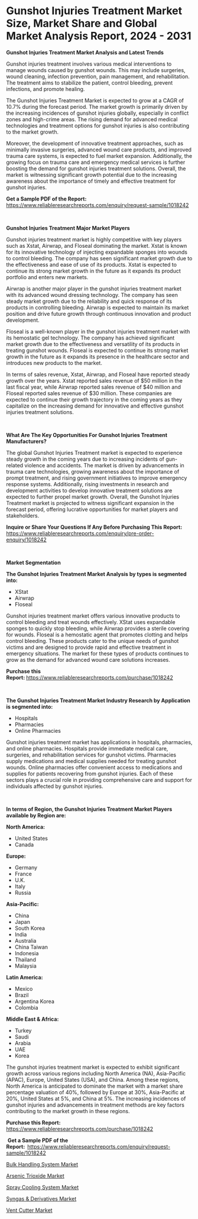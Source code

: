 <p><h1>Gunshot Injuries Treatment Market Size, Market Share and Global Market Analysis Report, 2024 - 2031</h1></p><p><strong>Gunshot Injuries Treatment Market Analysis and Latest Trends</strong></p>
<p><p>Gunshot injuries treatment involves various medical interventions to manage wounds caused by gunshot wounds. This may include surgeries, wound cleaning, infection prevention, pain management, and rehabilitation. The treatment aims to stabilize the patient, control bleeding, prevent infections, and promote healing.</p><p>The Gunshot Injuries Treatment Market is expected to grow at a CAGR of 10.7% during the forecast period. The market growth is primarily driven by the increasing incidences of gunshot injuries globally, especially in conflict zones and high-crime areas. The rising demand for advanced medical technologies and treatment options for gunshot injuries is also contributing to the market growth.</p><p>Moreover, the development of innovative treatment approaches, such as minimally invasive surgeries, advanced wound care products, and improved trauma care systems, is expected to fuel market expansion. Additionally, the growing focus on trauma care and emergency medical services is further boosting the demand for gunshot injuries treatment solutions. Overall, the market is witnessing significant growth potential due to the increasing awareness about the importance of timely and effective treatment for gunshot injuries.</p></p>
<p><strong>Get a Sample PDF of the Report:&nbsp;</strong> <a href="https://www.reliableresearchreports.com/enquiry/request-sample/1018242">https://www.reliableresearchreports.com/enquiry/request-sample/1018242</a></p>
<p>&nbsp;</p>
<p><strong>Gunshot Injuries Treatment Major Market Players</strong></p>
<p><p>Gunshot injuries treatment market is highly competitive with key players such as Xstat, Airwrap, and Floseal dominating the market. Xstat is known for its innovative technology of injecting expandable sponges into wounds to control bleeding. The company has seen significant market growth due to the effectiveness and ease of use of its products. Xstat is expected to continue its strong market growth in the future as it expands its product portfolio and enters new markets.</p><p>Airwrap is another major player in the gunshot injuries treatment market with its advanced wound dressing technology. The company has seen steady market growth due to the reliability and quick response of its products in controlling bleeding. Airwrap is expected to maintain its market position and drive future growth through continuous innovation and product development.</p><p>Floseal is a well-known player in the gunshot injuries treatment market with its hemostatic gel technology. The company has achieved significant market growth due to the effectiveness and versatility of its products in treating gunshot wounds. Floseal is expected to continue its strong market growth in the future as it expands its presence in the healthcare sector and introduces new products to the market.</p><p>In terms of sales revenue, Xstat, Airwrap, and Floseal have reported steady growth over the years. Xstat reported sales revenue of $50 million in the last fiscal year, while Airwrap reported sales revenue of $40 million and Floseal reported sales revenue of $30 million. These companies are expected to continue their growth trajectory in the coming years as they capitalize on the increasing demand for innovative and effective gunshot injuries treatment solutions.</p></p>
<p>&nbsp;</p>
<p><strong>What Are The Key Opportunities For Gunshot Injuries Treatment Manufacturers?</strong></p>
<p><p>The global Gunshot Injuries Treatment market is expected to experience steady growth in the coming years due to increasing incidents of gun-related violence and accidents. The market is driven by advancements in trauma care technologies, growing awareness about the importance of prompt treatment, and rising government initiatives to improve emergency response systems. Additionally, rising investments in research and development activities to develop innovative treatment solutions are expected to further propel market growth. Overall, the Gunshot Injuries Treatment market is projected to witness significant expansion in the forecast period, offering lucrative opportunities for market players and stakeholders.</p></p>
<p><strong>Inquire or Share Your Questions If Any Before Purchasing This Report:</strong> <a href="https://www.reliableresearchreports.com/enquiry/pre-order-enquiry/1018242">https://www.reliableresearchreports.com/enquiry/pre-order-enquiry/1018242</a></p>
<p>&nbsp;</p>
<p><strong>Market Segmentation</strong></p>
<p><strong>The Gunshot Injuries Treatment Market Analysis by types is segmented into:</strong></p>
<p><ul><li>XStat</li><li>Airwrap</li><li>Floseal</li></ul></p>
<p><p>Gunshot injuries treatment market offers various innovative products to control bleeding and treat wounds effectively. XStat uses expandable sponges to quickly stop bleeding, while Airwrap provides a sterile covering for wounds. Floseal is a hemostatic agent that promotes clotting and helps control bleeding. These products cater to the unique needs of gunshot victims and are designed to provide rapid and effective treatment in emergency situations. The market for these types of products continues to grow as the demand for advanced wound care solutions increases.</p></p>
<p><strong>Purchase this Report:&nbsp;</strong><a href="https://www.reliableresearchreports.com/purchase/1018242">https://www.reliableresearchreports.com/purchase/1018242</a></p>
<p>&nbsp;</p>
<p><strong>The Gunshot Injuries Treatment Market Industry Research by Application is segmented into:</strong></p>
<p><ul><li>Hospitals</li><li>Pharmacies</li><li>Online Pharmacies</li></ul></p>
<p><p>Gunshot injuries treatment market has applications in hospitals, pharmacies, and online pharmacies. Hospitals provide immediate medical care, surgeries, and rehabilitation services for gunshot victims. Pharmacies supply medications and medical supplies needed for treating gunshot wounds. Online pharmacies offer convenient access to medications and supplies for patients recovering from gunshot injuries. Each of these sectors plays a crucial role in providing comprehensive care and support for individuals affected by gunshot injuries.</p></p>
<p>&nbsp;</p>
<p><strong>In terms of Region, the Gunshot Injuries Treatment Market Players available by Region are:</strong></p>
<p>
    <p> <strong> North America: </strong>
        <ul>
            <li>United States</li>
            <li>Canada</li>
        </ul>
        </p> 
    <p> <strong> Europe: </strong>
        <ul>
            <li>Germany</li>
            <li>France</li>
            <li>U.K.</li>
            <li>Italy</li>
            <li>Russia</li>
        </ul>
        </p> 
    <p> <strong> Asia-Pacific: </strong>
        <ul>
            <li>China</li>
            <li>Japan</li>
            <li>South Korea</li>
            <li>India</li>
            <li>Australia</li>
            <li>China Taiwan</li>
            <li>Indonesia</li>
            <li>Thailand</li>
            <li>Malaysia</li>
        </ul>
        </p> 
    <p> <strong> Latin America: </strong>
        <ul>
            <li>Mexico</li>
            <li>Brazil</li>
            <li>Argentina Korea</li>
            <li>Colombia</li>
        </ul>
        </p> 
    <p> <strong> Middle East & Africa: </strong>
        <ul>
            <li>Turkey</li>
            <li>Saudi</li>
            <li>Arabia</li>
            <li>UAE</li>
            <li>Korea</li>
        </ul>
    </p>
    </p>
<p><p>The gunshot injuries treatment market is expected to exhibit significant growth across various regions including North America (NA), Asia-Pacific (APAC), Europe, United States (USA), and China. Among these regions, North America is anticipated to dominate the market with a market share percentage valuation of 40%, followed by Europe at 30%, Asia-Pacific at 20%, United States at 5%, and China at 5%. The increasing incidences of gunshot injuries and advancements in treatment methods are key factors contributing to the market growth in these regions.</p></p>
<p><strong>Purchase this Report: </strong><a href="https://www.reliableresearchreports.com/purchase/1018242">https://www.reliableresearchreports.com/purchase/1018242</a></p>
<p>&nbsp;<strong>Get a Sample PDF of the Report:&nbsp;&nbsp;</strong><a href="https://www.reliableresearchreports.com/enquiry/request-sample/1018242">https://www.reliableresearchreports.com/enquiry/request-sample/1018242</a></p>
<p><strong></strong></p>
<p><p><a href="https://medium.com/@crystalpena2022/bulk-handling-system-market-analysis-and-sze-forecasted-for-period-from-2024-to-2031-3989d573b1da">Bulk Handling System Market</a></p><p><a href="https://github.com/pjcfca/Market-Research-Report-List-1/blob/main/arsenic-trioxide-market.md">Arsenic Trioxide Market</a></p><p><a href="https://medium.com/@patriciahanson2013/spray-cooling-system-market-outlook-industry-overview-and-forecast-2024-to-2031-74926a987b7b">Spray Cooling System Market</a></p><p><a href="https://github.com/wusalecollins540tpqoz/Market-Research-Report-List-1/blob/main/syngas-derivatives-market.md">Syngas & Derivatives Market</a></p><p><a href="https://medium.com/@patriciahanson2013/vent-cutter-market-analysis-and-sze-forecasted-for-period-from-2024-to-2031-ab52fbb4ecaa">Vent Cutter Market</a></p></p>